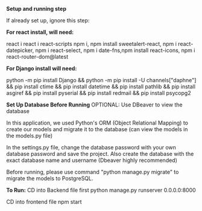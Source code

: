 **Setup and running step**



If already set up, ignore this step:

**For react install, will need:**

react i
react i react-scripts
npm i, npm install sweetalert-react, npm i react-datepicker, npm i react-select, npm i date-fns,npm install react-icons, npm i react-router-dom@latest


**For Django install will need:**

python -m pip install Django &&
python -m pip install -U channels["daphne"] &&
pip install ctime &&
pip install datetime &&
pip install pathlib &&
pip install asgiref &&
pip install pyserial &&
pip install redmail &&
pip install psycopg2

**Set Up Database Before Running**
OPTIONAL: Use DBeaver to view the database

In this application, we used Python's ORM (Object Relational Mapping) to create our models and migrate it to the database (can view the models in the models.py file)

In the settings.py file, change the database password with your own database password and save the project. Also create the database with the exact database name and username (Dbeaver highly recommended)

Before running, please use command "python manage.py migrate" to migrate the models to PostgreSQL.

**To Run:**
CD into Backend file first
python manage.py runserver 0.0.0.0:8000

CD into frontend file
npm start

